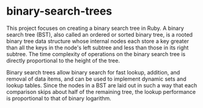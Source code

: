 # binary-search-trees
This project focuses on creating a binary search tree in Ruby. A binary search tree (BST), also called an ordered or sorted binary tree, is a rooted binary tree data structure whose internal nodes each store a key greater than all the keys in the node's left subtree and less than those in its right subtree. The time complexity of operations on the binary search tree is directly proportional to the height of the tree.

Binary search trees allow binary search for fast lookup, addition, and removal of data items, and can be used to implement dynamic sets and lookup tables. Since the nodes in a BST are laid out in such a way that each comparison skips about half of the remaining tree, the lookup performance is proportional to that of binary logarithm. 
